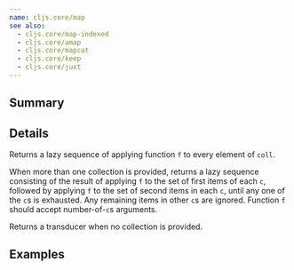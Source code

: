 ```yaml
---
name: cljs.core/map
see also:
  - cljs.core/map-indexed
  - cljs.core/amap
  - cljs.core/mapcat
  - cljs.core/keep
  - cljs.core/juxt
---
```


## Summary

## Details

Returns a lazy sequence of applying function `f` to every element of `coll`.

When more than one collection is provided, returns a lazy sequence consisting of
the result of applying `f` to the set of first items of each `c`, followed by
applying `f` to the set of second items in each `c`, until any one of the `c`s
is exhausted. Any remaining items in other `c`s are ignored. Function `f` should
accept number-of-`c`s arguments.

Returns a transducer when no collection is provided.

## Examples
